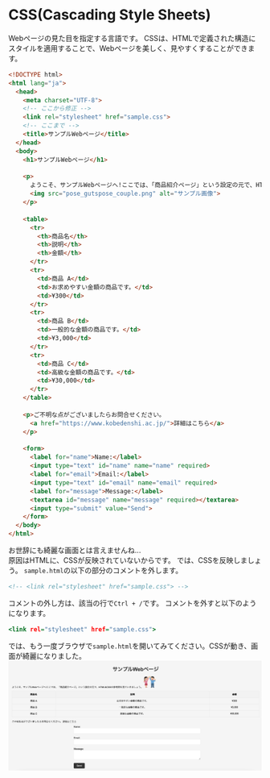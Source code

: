 # CSS(Cascading Style Sheets)

Webページの見た目を指定する言語です。
CSSは、HTMLで定義された構造にスタイルを適用することで、Webページを美しく、見やすくすることができます。

```html
<!DOCTYPE html>
<html lang="ja">
  <head>
    <meta charset="UTF-8">
    <!-- ここから修正 -->
    <link rel="stylesheet" href="sample.css">
    <!-- ここまで -->
    <title>サンプルWebページ</title>
  </head>
  <body>
    <h1>サンプルWebページ</h1>
    
    <p>
      ようこそ、サンプルWebページへ!ここでは、「商品紹介ページ」という設定の元で、HTML&CSSの参考例を見ていきましょう。
      <img src="pose_gutspose_couple.png" alt="サンプル画像">
    </p>
  
    <table>
      <tr>
        <th>商品名</th>
        <th>説明</th>
        <th>金額</th>
      </tr>
      <tr>
        <td>商品 A</td>
        <td>お求めやすい金額の商品です。</td>
        <td>¥300</td>
      </tr>
      <tr>
        <td>商品 B</td>
        <td>一般的な金額の商品です。</td>
        <td>¥3,000</td>
      </tr>
      <tr>
        <td>商品 C</td>
        <td>高級な金額の商品です。</td>
        <td>¥30,000</td>
      </tr>
    </table>
    
    <p>ご不明な点がございましたらお問合せください。 
      <a href="https://www.kobedenshi.ac.jp/">詳細はこちら</a>
    </p>
    
    <form>
      <label for="name">Name:</label>
      <input type="text" id="name" name="name" required>
      <label for="email">Email:</label>
      <input type="text" id="email" name="email" required>
      <label for="message">Message:</label>
      <textarea id="message" name="message" required></textarea>
      <input type="submit" value="Send">
    </form>
  </body>
</html>
```

お世辞にも綺麗な画面とは言えませんね...<br>
原因はHTMLに、CSSが反映されていないからです。
では、CSSを反映しましょう。
`sample.html`の以下の部分のコメントを外します。

```html:sample.html
<!-- <link rel="stylesheet" href="sample.css"> -->
```

コメントの外し方は、該当の行で`Ctrl + /`です。
コメントを外すと以下のようになります。

```html:sample.html
<link rel="stylesheet" href="sample.css">
```

では、もう一度ブラウザで`sample.html`を開いてみてください。CSSが動き、画面が綺麗になりました。<br>
![](./images/sampleCSS.jpg)
